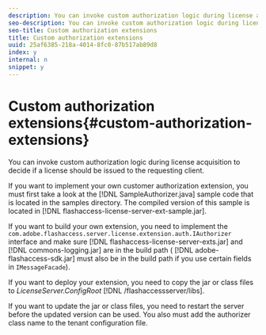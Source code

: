 ```yaml
---
description: You can invoke custom authorization logic during license acquisition to decide if a license should be issued to the requesting client.
seo-description: You can invoke custom authorization logic during license acquisition to decide if a license should be issued to the requesting client.
seo-title: Custom authorization extensions
title: Custom authorization extensions
uuid: 25af6385-218a-4014-8fc0-87b517ab89d8
index: y
internal: n
snippet: y
---
```


# Custom authorization extensions{#custom-authorization-extensions}

You can invoke custom authorization logic during license acquisition to decide if a license should be issued to the requesting client.

If you want to implement your own customer authorization extension, you must first take a look at the [!DNL SampleAuthorizer.java] sample code that is located in the samples directory. The compiled version of this sample is located in [!DNL flashaccess-license-server-ext-sample.jar].

If you want to build your own extension, you need to implement the `com.adobe.flashaccess.server.license.extension.auth.IAuthorizer` interface and make sure [!DNL flashaccess-license-server-exts.jar] and [!DNL commons-logging.jar] are in the build path ( [!DNL adobe-flashaccess-sdk.jar] must also be in the build path if you use certain fields in `IMessageFacade`).

If you want to deploy your extension, you need to copy the jar or class files to *LicenseServer.ConfigRoot* [!DNL /flashaccessserver/libs].

If you want to update the jar or class files, you need to restart the server before the updated version can be used. You also must add the authorizer class name to the tenant configuration file. 
